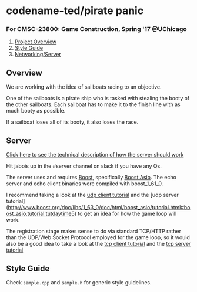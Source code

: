 # codename-ted/pirate panic
### For CMSC-23800: Game Construction, Spring '17 @UChicago

1. [Project Overview](#overview)
2. [Style Guide](#style-guide)
3. [Networking/Server](#server)

## Overview
We are working with the idea of sailboats racing to an objective.

One of the sailboats is a pirate ship who is tasked with stealing the booty of
the other sailboats. Each sailboat has to make it to the finish line with as
much booty as possible.

If a sailboat loses all of its booty, it also loses the race.

## Server
[Click here to see the technical description of how the server should work](https://docs.google.com/document/d/1ZTzbGsyE5LcycYMy2wDMdKz1A_tkYIssq6CrsBmdudE/edit)

Hit jabois up in the #server channel on slack if you have any Qs.

The server uses and requires [Boost](http://www.boost.org/), specifically
[Boost.Asio](http://www.boost.org/doc/libs/1_61_0/doc/html/boost_asio/overview.html).
The echo server and echo client binaries were compiled with boost_1_61_0.

I recommend taking a look at the [udp client tutorial](http://www.boost.org/doc/libs/1_63_0/doc/html/boost_asio/tutorial.html#boost_asio.tutorial.tutdaytime4)
and the [udp server tutorial]
(http://www.boost.org/doc/libs/1_63_0/doc/html/boost_asio/tutorial.html#boost_asio.tutorial.tutdaytime5)
to get an idea for how the game loop will work.

The registration stage makes sense to do via standard TCP/HTTP rather than the
UDP/Web Socket Protocol employed for the game loop, so it would also be a good
idea to take a look at the [tcp client tutorial](http://www.boost.org/doc/libs/1_63_0/doc/html/boost_asio/tutorial.html#boost_asio.tutorial.tutdaytime1)
and the [tcp server tutorial](http://www.boost.org/doc/libs/1_63_0/doc/html/boost_asio/tutorial.html#boost_asio.tutorial.tutdaytime2)


## Style Guide
Check `sample.cpp` and `sample.h` for generic style guidelines.
